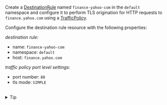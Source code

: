 Create a [DestinationRule](https://istio.io/latest/docs/reference/config/networking/destination-rule/)
named `finance-yahoo-com` in the `default` namespace and configure it to perform TLS origination
for HTTP requests to `finance.yahoo.com` using a 
[TrafficPolicy](https://istio.io/latest/docs/reference/config/networking/destination-rule/#TrafficPolicy). 


Configure the destination rule resource with the following properties:

*destination rule:*
* name: `finance-yahoo-com`
* namespace: `default`
* host: `finance.yahoo.com`

*traffic policy port level settings:*
* port number: `80`
* tls mode: `SIMPLE`


<br>
<details><summary>Tip</summary>

```plain
apiVersion: networking.istio.io/v1alpha3
kind: DestinationRule
metadata:
  name: // TODO
spec:
  host: // TODO
  trafficPolicy:
    portLevelSettings:
    - port:
        number: // TODO
      tls:
        mode: // TODO
```{{copy}}
</details>

<br>
<details><summary>Solution</summary>

```plain
apiVersion: networking.istio.io/v1alpha3
kind: DestinationRule
metadata:
  name: finance-yahoo-com
spec:
  host: finance.yahoo.com
  trafficPolicy:
    portLevelSettings:
    - port:
        number: 80
      tls:
        mode: SIMPLE # initiates HTTPS when accessing finance.yahoo.com
```{{copy}}
</details>